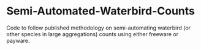 # Semi-Automated-Waterbird-Counts

Code to follow published methodology on semi-automating waterbird (or other species in large aggregations) counts using either freeware or payware.
